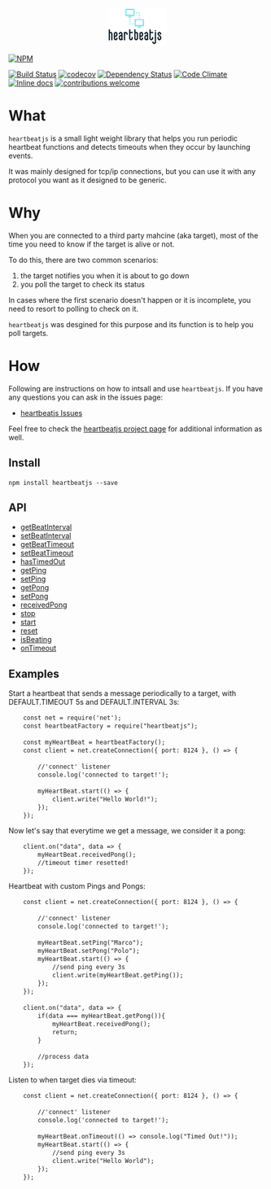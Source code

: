 <p align="center">
    <img src="./logos/logo_no_wm.png" >
</p>

[![NPM](https://nodei.co/npm/heartbeatjs.png?downloads=true&downloadRank=true&stars=true)](https://nodei.co/npm/obj-watcher/)

[![Build Status](https://travis-ci.org/Fl4m3Ph03n1x/heartbeatjs.svg?branch=master)](https://travis-ci.org/Fl4m3Ph03n1x/heartbeatjs)
[![codecov](https://codecov.io/gh/Fl4m3Ph03n1x/heartbeatjs/branch/master/graph/badge.svg)](https://codecov.io/gh/Fl4m3Ph03n1x/heartbeatjs)
[![Dependency Status](https://www.versioneye.com/user/projects/5953ac7d6725bd004becfd23/badge.svg)](https://www.versioneye.com/user/projects/5953ac7d6725bd004becfd23)
[![Code Climate](https://codeclimate.com/github/Fl4m3Ph03n1x/heartbeatjs/badges/gpa.svg)](https://codeclimate.com/github/Fl4m3Ph03n1x/heartbeatjs)
[![Inline docs](http://inch-ci.org/github/Fl4m3Ph03n1x/heartbeatjs.svg?branch=master)](http://inch-ci.org/github/Fl4m3Ph03n1x/heartbeatjs)
[![contributions welcome](https://img.shields.io/badge/contributions-welcome-brightgreen.svg?style=flat)](https://github.com/dwyl/esta/issues)

#   What

`heartbeatjs` is a small light weight library that helps you run periodic
heartbeat functions and detects timeouts when they occur by launching events.

It was mainly designed for tcp/ip connections, but you can use it with any
protocol you want as it designed to be generic.

#   Why

When you are connected to a third party mahcine (aka target), most of the time
you need to know if the target is alive or not.

To do this, there are two common scenarios:

 1. the target notifies you when it is about to go down
 2. you poll the target to check its status

In cases where the first scenario doesn't happen or it is incomplete, you need
to resort to polling to check on it.

`heartbeatjs` was desgined for this purpose and its function is to help you poll
targets.

#   How

Following are instructions on how to intsall and use `heartbeatjs`. If you have
any questions you can ask in the issues page:

 - [heartbeatjs Issues](https://github.com/Fl4m3Ph03n1x/heartbeatjs/issues)

Feel free to check the [heartbeatjs project page](https://fl4m3ph03n1x.github.io/heartbeatjs/index.html)
for additional information as well.

## Install

    npm install heartbeatjs --save

## API

 - <a href="https://fl4m3ph03n1x.github.io/heartbeatjs/module-heartBeat.html#~getBeatInterval__anchor">getBeatInterval</a>
 - <a href="https://fl4m3ph03n1x.github.io/heartbeatjs/module-heartBeat.html#~setBeatInterval__anchor">setBeatInterval</a>
 - <a href="https://fl4m3ph03n1x.github.io/heartbeatjs/module-heartBeat.html#~getBeatTimeout__anchor">getBeatTimeout</a>
 - <a href="https://fl4m3ph03n1x.github.io/heartbeatjs/module-heartBeat.html#~setBeatTimeout__anchor">setBeatTimeout</a>
 - <a href="https://fl4m3ph03n1x.github.io/heartbeatjs/module-heartBeat.html#~hasTimedOut__anchor">hasTimedOut</a>
 - <a href="https://fl4m3ph03n1x.github.io/heartbeatjs/module-heartBeat.html#~getPing__anchor">getPing</a>
 - <a href="https://fl4m3ph03n1x.github.io/heartbeatjs/module-heartBeat.html#~setPing__anchor">setPing</a>
 - <a href="https://fl4m3ph03n1x.github.io/heartbeatjs/module-heartBeat.html#~getPong__anchor">getPong</a>
 - <a href="https://fl4m3ph03n1x.github.io/heartbeatjs/module-heartBeat.html#~setPong__anchor">setPong</a>
 - <a href="https://fl4m3ph03n1x.github.io/heartbeatjs/module-heartBeat.html#~receivedPong__anchor">receivedPong</a>
 - <a href="https://fl4m3ph03n1x.github.io/heartbeatjs/module-heartBeat.html#~stop__anchor">stop</a>
 - <a href="https://fl4m3ph03n1x.github.io/heartbeatjs/module-heartBeat.html#~start__anchor">start</a>
 - <a href="https://fl4m3ph03n1x.github.io/heartbeatjs/module-heartBeat.html#~reset__anchor">reset</a>
 - <a href="https://fl4m3ph03n1x.github.io/heartbeatjs/module-heartBeat.html#~isBeating__anchor">isBeating</a>
 - <a href="https://fl4m3ph03n1x.github.io/heartbeatjs/module-heartBeat.html#~onTimeout__anchor">onTimeout</a>

##  Examples

Start a heartbeat that sends a message periodically to a target, with
DEFAULT.TIMEOUT 5s and DEFAULT.INTERVAL 3s:

        const net = require('net');
        const heartbeatFactory = require("heartbeatjs");

        const myHeartBeat = heartbeatFactory();
        const client = net.createConnection({ port: 8124 }, () => {

            //'connect' listener
            console.log('connected to target!');

            myHeartBeat.start(() => {
                client.write("Hello World!");    
            });
        });


Now let's say that everytime we get a message, we consider it a pong:

        client.on("data", data => {
            myHeartBeat.receivedPong();
            //timeout timer resetted!
        });

Heartbeat with custom Pings and Pongs:

        const client = net.createConnection({ port: 8124 }, () => {

            //'connect' listener
            console.log('connected to target!');

            myHeartBeat.setPing("Marco");
            myHeartBeat.setPong("Polo");
            myHeartBeat.start(() => {
                //send ping every 3s
                client.write(myHeartBeat.getPing());    
            });
        });

        client.on("data", data => {
            if(data === myHeartBeat.getPong()){
                myHeartBeat.receivedPong();
                return;
            }

            //process data                
        });

Listen to when target dies via timeout:

        const client = net.createConnection({ port: 8124 }, () => {

            //'connect' listener
            console.log('connected to target!');

            myHeartBeat.onTimeout(() => console.log("Timed Out!"));
            myHeartBeat.start(() => {
                //send ping every 3s
                client.write("Hello World");    
            });
        });
